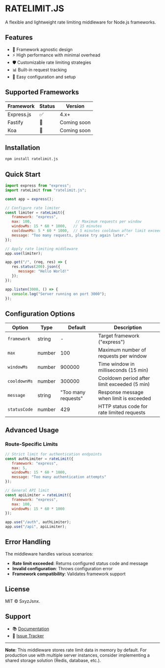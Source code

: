 # RATELIMIT.JS

A flexible and lightweight rate limiting middleware for Node.js frameworks.

## Features

- 🚀 Framework agnostic design
- ⚡ High performance with minimal overhead
- 🛡️ Customizable rate limiting strategies
- 📊 Built-in request tracking
- 🔧 Easy configuration and setup

## Supported Frameworks

| Framework  | Status | Version |
|------------|--------|---------|
| Express.js | ✅     | 4.x+    |
| Fastify    | 🔄     | Coming soon |
| Koa        | 🔄     | Coming soon |

## Installation

```bash
npm install ratelimit.js
```

## Quick Start

```javascript
import express from "express";
import rateLimit from "ratelimit.js";

const app = express();

// Configure rate limiter
const limiter = rateLimit({
   framework: "express",
   max: 100,                    // Maximum requests per window
   windowMs: 15 * 60 * 1000,   // 15 minutes
   cooldownMs: 5 * 60 * 1000,  // 5 minutes cooldown after limit exceeded
   message: "Too many requests, please try again later."
});

// Apply rate limiting middleware
app.use(limiter);

app.get("/", (req, res) => {
   res.status(200).json({
      message: "Hello World!"
   });
});

app.listen(3000, () => {
   console.log("Server running on port 3000");
});
```

## Configuration Options

| Option       | Type     | Default | Description |
|--------------|----------|---------|-------------|
| `framework`  | string   | -       | Target framework ("express") |
| `max`        | number   | 100     | Maximum number of requests per window |
| `windowMs`   | number   | 900000  | Time window in milliseconds (15 min) |
| `cooldownMs` | number   | 300000  | Cooldown period after limit exceeded (5 min) |
| `message`    | string   | "Too many requests" | Response message when limit is exceeded |
| `statusCode` | number   | 429     | HTTP status code for rate limited requests |

## Advanced Usage

### Route-Specific Limits

```javascript
// Strict limit for authentication endpoints
const authLimiter = rateLimit({
   framework: "express",
   max: 5,
   windowMs: 15 * 60 * 1000,
   message: "Too many authentication attempts"
});

// General API limit
const apiLimiter = rateLimit({
   framework: "express",
   max: 100,
   windowMs: 15 * 60 * 1000
});

app.use("/auth", authLimiter);
app.use("/api", apiLimiter);
```

## Error Handling

The middleware handles various scenarios:

- **Rate limit exceeded**: Returns configured status code and message
- **Invalid configuration**: Throws configuration error
- **Framework compatibility**: Validates framework support

## License

MIT © SxyzJsnx.

## Support

- 📚 [Documentation](https://github.com/SxyzJsnx/ratelimit-nodejs)
- 🐛 [Issue Tracker](https://github.com/SxyzJsnx/ratelimit-nodejs/issues)

---

**Note**: This middleware stores rate limit data in memory by default. For production use with multiple server instances, consider implementing a shared storage solution (Redis, database, etc.).